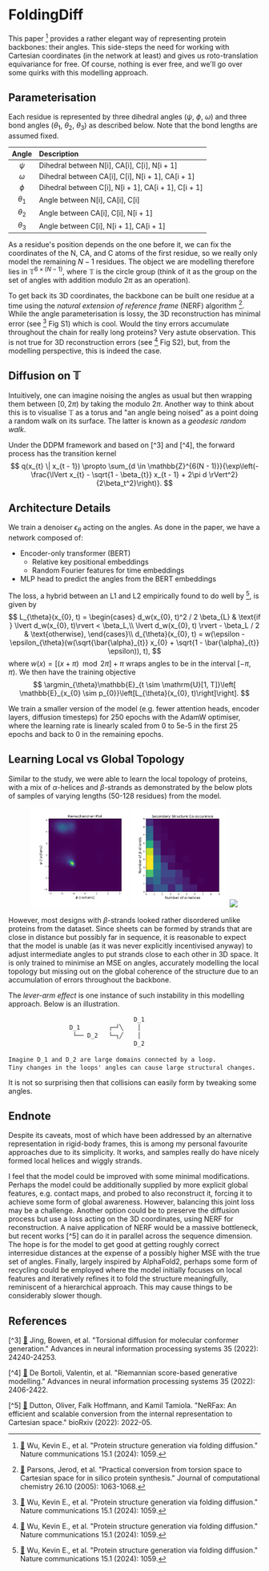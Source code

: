 # FoldingDiff

This paper [^1] provides a rather elegant way of representing protein backbones: their angles. This side-steps the need for working with Cartesian coordinates (in the network at least) and gives us roto-translation equivariance for free. Of course, nothing is ever free, and we'll go over some quirks with this modelling approach.

## Parameterisation
Each residue is represented by three dihedral angles ($\psi$, $\phi$, $\omega$) and three bond angles ($\theta_1$, $\theta_2$, $\theta_3$) as described below. Note that the bond lengths are assumed fixed.

<center>

| Angle | Description |
| :---: | :---------- |
| $\psi$ | Dihedral between N[i], CA[i], C[i], N[i + 1] |
| $\omega$ | Dihedral between CA[i], C[i], N[i + 1], CA[i + 1] |
| $\phi$ | Dihedral between C[i], N[i + 1], CA[i + 1], C[i + 1] |
| $\theta_1$ | Angle between N[i], CA[i], C[i] |
| $\theta_2$ | Angle between CA[i], C[i], N[i + 1] |
| $\theta_3$ | Angle between C[i], N[i + 1], CA[i + 1] |

</center>

As a residue's position depends on the one before it, we can fix the coordinates of the N, CA, and C atoms of the first residue, so we really only model the remaining $N - 1$ residues. The object we are modelling therefore lies in $\mathbb{T}^{6\times (N - 1)}$, where $\mathbb{T}$ is the circle group (think of it as the group on the set of angles with addition modulo $2\pi$ as an operation).

To get back its 3D coordinates, the backbone can be built one residue at a time using the _natural extension of reference frame_ (NERF) algorithm [^2]. While the angle parameterisation is lossy, the 3D reconstruction has minimal error (see [^1] Fig S1) which is cool. Would the tiny errors accumulate throughout the chain for really long proteins? Very astute observation. This is not true for 3D reconstruction errors (see [^1] Fig S2), but, from the modelling perspective, this is indeed the case. 

## Diffusion on $\mathbb{T}$

Intuitively, one can imagine noising the angles as usual but then wrapping them between $[0, 2\pi)$ by taking the modulo $2\pi$. Another way to think about this is to visualise $\mathbb{T}$ as a torus and "an angle being noised" as a point doing a random walk on its surface. The latter is known as a _geodesic random walk_.

Under the DDPM framework and based on [^3] and [^4], the forward process has the transition kernel
$$
q(x_{t} \| x_{t - 1}) \propto \sum_{d \in \mathbb{Z}^{6(N - 1)}}{\exp\left(-\frac{\lVert x_{t} - \sqrt{1 - \beta_{t}} x_{t - 1} + 2\pi d \rVert^2}{2\beta_t^2}\right)}.
$$

## Architecture Details
We train a denoiser $\epsilon_{\theta}$ acting on the angles. As done in the paper, we have a network composed of:
- Encoder-only transformer (BERT)
    - Relative key positional embeddings
    - Random Fourier features for time embeddings
- MLP head to predict the angles from the BERT embeddings

The loss, a hybrid between an L1 and L2 empirically found to do well by [^1], is given by 
$$
L_{\theta}(x_{0}, t) = \begin{cases}
    d_w(x_{0}, t)^2 / 2 \beta_{L} & \text{if } \lvert d_w(x_{0}, t)\rvert < \beta_L,\\
    \lvert d_w(x_{0}, t) \rvert - \beta_L / 2 & \text{otherwise},
\end{cases}\\
d_{\theta}(x_{0}, t) = w(\epsilon - \epsilon_{\theta}(w(\sqrt{\bar{\alpha}_{t}} x_{0} + \sqrt{1 - \bar{\alpha}_{t}} \epsilon)), t),
$$
where $w(x) = [(x + \pi)\mod 2\pi] + \pi$ wraps angles to be in the interval $[-\pi, \pi)$. We then have the training objective
$$
\argmin_{\theta}\mathbb{E}_{t \sim \mathrm{U}[1, T]}\left[ \mathbb{E}_{x_{0} \sim p_{0}}\left[L_{\theta}(x_{0}, t)\right]\right].
$$

We train a smaller version of the model (e.g. fewer attention heads, encoder layers, diffusion timesteps) for 250 epochs with the AdamW optimiser, where the learning rate is linearly scaled from 0 to 5e-5 in the first 25 epochs and back to 0 in the remaining epochs.

## Learning Local vs Global Topology
Similar to the study, we were able to learn the local topology of proteins, with a mix of $\alpha$-helices and $\beta$-strands as demonstrated by the below plots of samples of varying lengths (50-128 residues) from the model.

<center>
<img src="../media/foldingdiff_ramachandran.png" height="200"/>
<img src="../media/foldingdiff_sscounts.png" height="200"/>
<img src="../media/foldingdiff_denoise.gif" height="200"/>
</center>

However, most designs with $\beta$-strands looked rather disordered unlike proteins from the dataset. Since sheets can be formed by strands that are close in distance but possibly far in sequence, it is reasonable to expect that the model is unable (as it was never explicitly incentivised anyway) to adjust intermediate angles to put strands close to each other in 3D space. It is only trained to minimise an MSE on angles, accurately modelling the local topology but missing out on the global coherence of the structure due to an accumulation of errors throughout the backbone.

The _lever-arm effect_ is one instance of such instability in this modelling approach. Below is an illustration.
```
                                   D_1
                 D_1        ┌─┘╲    │
                  └── D_2   └─┐╱    │
                                   D_2

Imagine D_1 and D_2 are large domains connected by a loop.
Tiny changes in the loops' angles can cause large structural changes.
```
It is not so surprising then that collisions can easily form by tweaking some angles.

## Endnote
Despite its caveats, most of which have been addressed by an alternative representation in rigid-body frames, this is among my personal favourite approaches due to its simplicity. It works, and samples really do have nicely formed local helices and wiggly strands.

I feel that the model could be improved with some minimal modifications. Perhaps the model could be additionally supplied by more explicit global features, e.g. contact maps, and probed to also reconstruct it, forcing it to achieve some form of global awareness. However, balancing this joint loss may be a challenge. Another option could be to preserve the diffusion process but use a loss acting on the 3D coordinates, using NERF for reconstruction. A naive application of NERF would be a massive bottleneck, but recent works [^5] can do it in parallel across the sequence dimension. The hope is for the model to get good at getting roughly correct interresidue distances at the expense of a possibly higher MSE with the true set of angles. Finally, largely inspired by AlphaFold2, perhaps some form of recycling could be employed where the model initially focuses on local features and iteratively refines it to fold the structure meaningfully, reminiscent of a hierarchical approach. This may cause things to be considerably slower though.

## References

[^1]: [📖](https://www.nature.com/articles/s41467-024-45051-2) Wu, Kevin E., et al. "Protein structure generation via folding diffusion." Nature communications 15.1 (2024): 1059.

[^2]: [📖](https://people.tamu.edu/~rojas/chemtorsion.pdf) Parsons, Jerod, et al. "Practical conversion from torsion space to Cartesian space for in silico protein synthesis." Journal of computational chemistry 26.10 (2005): 1063-1068.

[^3] [📖](https://proceedings.neurips.cc/paper_files/paper/2022/file/994545b2308bbbbc97e3e687ea9e464f-Paper-Conference.pdf) Jing, Bowen, et al. "Torsional diffusion for molecular conformer generation." Advances in neural information processing systems 35 (2022): 24240-24253.

[^4] [📖](https://proceedings.neurips.cc/paper_files/paper/2022/file/105112d52254f86d5854f3da734a52b4-Paper-Conference.pdf) De Bortoli, Valentin, et al. "Riemannian score-based generative modelling." Advances in neural information processing systems 35 (2022): 2406-2422.

[^5] [📖](https://www.biorxiv.org/content/biorxiv/early/2022/05/29/2022.05.25.493427.full.pdf) Dutton, Oliver, Falk Hoffmann, and Kamil Tamiola. "NeRFax: An efficient and scalable conversion from the internal representation to Cartesian space." bioRxiv (2022): 2022-05.